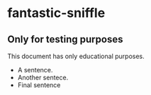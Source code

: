 # fantastic-sniffle
## Only for testing purposes
This document has only educational purposes.

- A sentence.
- Another sentece.
- Final sentence